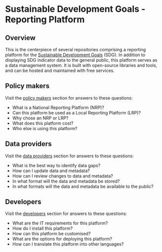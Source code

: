 # Sustainable Development Goals - Reporting Platform

## Overview

This is the centerpiece of several repositories comprising a reporting platform for the [Sustainable Development Goals](https://www.un.org/sustainabledevelopment/sustainable-development-goals/) (SDG). In addition to displaying SDG indicator data to the general public, this platform serves as a data management system. It is built with open-source libraries and tools, and can be hosted and maintained with free services.

## Policy makers

Visit the [policy makers](policy-makers/index.md) section for answers to these questions:
* What is a National Reporting Platform (NRP)?
* Can this platform be used as a Local Reporting Platform (LRP)?
* Why chose an NRP or LRP?
* What does this platform cost?
* Who else is using this platform?

## Data providers

Visit the [data providers](data-providers/index.md) section for answers to these questions:
* What is the best way to identify data gaps?
* How can I update data and metadata?
* How can I review changes to data and metadata?
* In what format will the data and metadata be stored?
* In what formats will the data and metadata be available to the public?

## Developers

Visit the [developers](developers/index.md) section for answers to these questions:
* What are the IT requirements for this platform?
* How do I install this platform?
* How can this platform be customised?
* What are the options for deploying this platform?
* How can I translate this platform into other languages?
